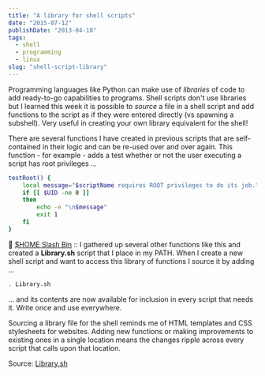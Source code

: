 ```yaml
---
title: "A library for shell scripts"
date: "2015-07-12"
publishDate: "2013-04-18"
tags:
  - shell
  - programming
  - linux
slug: "shell-script-library"
---
```


Programming languages like Python can make use of *libraries* of code to add ready-to-go capabilities to programs. Shell scripts don't use libraries but I learned this week it is possible to *source* a file in a shell script and add functions to the script as if they were entered directly (vs spawning a subshell). Very useful in creating your own library equivalent for the shell!

There are several functions I have created in previous scripts that are self-contained in their logic and can be re-used over and over again. This function - for example - adds a test whether or not the user executing a script has root privileges ...

```bash
testRoot() {
    local message="$scriptName requires ROOT privileges to do its job."
    if [[ $UID -ne 0 ]]
    then
        echo -e "\n$message"
        exit 1
    fi
}
```

:penguin: [$HOME Slash Bin](http://www.circuidipity.com/homebin/) :: I gathered up several other functions like this and created a **Library.sh** script that I place in my PATH. When I create a new shell script and want to access this library of functions I source it by adding ...

```bash
. Library.sh
```

... and its contents are now available for inclusion in every script that needs it. Write once and use everywhere.

Sourcing a library file for the shell reminds me of HTML templates and CSS stylesheets for websites. Adding new functions or making improvements to existing ones in a single location means the changes ripple across every script that calls upon that location.

Source: [Library.sh](https://github.com/vonbrownie/homebin/blob/master/Library.sh)
